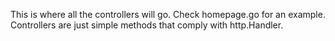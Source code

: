 This is where all the controllers will go. Check homepage.go for an example. Controllers are just simple methods that comply with http.Handler.